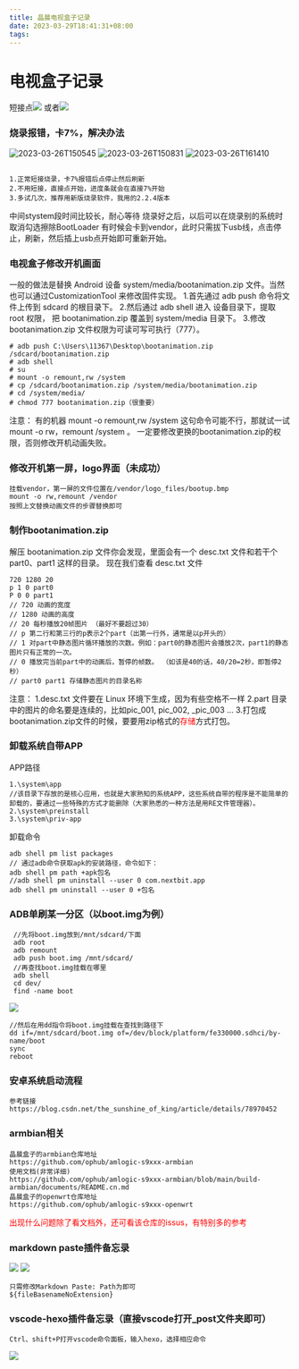 ```yaml
---
title: 晶晨电视盒子记录
date: 2023-03-29T18:41:31+08:00
tags:
---
```

# 电视盒子记录
<!--more-->
短接点![](晶晨电视盒子记录/20230328151503.png)
或者![](晶晨电视盒子记录/20230328151623.png)
### 烧录报错，卡7%，解决办法
![2023-03-26T150545]( 晶晨电视盒子记录/2023-03-26T150545.png)
![2023-03-26T150831]( 晶晨电视盒子记录/2023-03-26T150831.png)
![2023-03-26T161410]( 晶晨电视盒子记录/2023-03-26T161410.png)
```

1.正常短接烧录，卡7%报错后点停止然后刷新
2.不用短接，直接点开始，进度条就会在直接7%开始
3.多试几次，推荐用新版烧录软件，我用的2.2.4版本

```
中间stystem段时间比较长，耐心等待
烧录好之后，以后可以在烧录别的系统时取消勾选擦除BootLoader
有时候会卡到vendor，此时只需拔下usb线，点击停止，刷新，然后插上usb点开始即可重新开始。
### 电视盒子修改开机画面
一般的做法是替换 Android 设备 system/media/bootanimation.zip 文件。当然也可以通过CustomizationTool 来修改固件实现。
1.首先通过 adb push 命令将文件上传到 sdcard 的根目录下。
2.然后通过 adb shell 进入 设备目录下，提取 root 权限， 把 bootanimation.zip 覆盖到 system/media 目录下。
3.修改 bootanimation.zip 文件权限为可读可写可执行（777）。
```
# adb push C:\Users\11367\Desktop\bootanimation.zip /sdcard/bootanimation.zip
# adb shell
# su
# mount -o remount,rw /system
# cp /sdcard/bootanimation.zip /system/media/bootanimation.zip
# cd /system/media/
# chmod 777 bootanimation.zip（很重要）
```
注意： 有的机器 mount -o remount,rw /system 这句命令可能不行，那就试一试 mount -o rw，remount /system 。 一定要修改更换的bootanimation.zip的权限，否则修改开机动画失败。
### 修改开机第一屏，logo界面（未成功）
```
挂载vendor，第一屏的文件位置在/vendor/logo_files/bootup.bmp
mount -o rw,remount /vendor
按照上文替换动画文件的步骤替换即可
```
### 制作bootanimation.zip
解压 bootanimation.zip 文件你会发现，里面会有一个 desc.txt 文件和若干个 part0、part1 这样的目录。
现在我们查看 desc.txt 文件
```
720 1280 20
p 1 0 part0
P 0 0 part1
// 720 动画的宽度
// 1280 动画的高度
// 20 每秒播放20帧图片 （最好不要超过30）
// p 第二行和第三行的p表示2个part（出第一行外，通常是以p开头的）
// 1 对part中静态图片循环播放的次数。例如：part0的静态图片会播放2次，part1的静态图片只有正常的一次。
// 0 播放完当前part中的动画后，暂停的帧数。 （如该是40的话，40/20=2秒，即暂停2秒）
// part0 part1 存储静态图片的目录名称
```
注意：
1.desc.txt 文件要在 Linux 环境下生成，因为有些空格不一样
2.part 目录中的图片的命名要是连续的，比如pic_001, pic_002, _pic_003 …
3.打包成bootanimation.zip文件的时候，要要用zip格式的<font color=red>存储</font>方式打包。
### 卸载系统自带APP
APP路径
```
1.\system\app  
//该目录下存放的是核心应用，也就是大家熟知的系统APP，这些系统自带的程序是不能简单的卸载的，要通过一些特殊的方式才能删除（大家熟悉的一种方法是用RE文件管理器）。
2.\system\preinstall
3.\system\priv-app
```
卸载命令
```
adb shell pm list packages
// 通过adb命令获取apk的安装路径，命令如下：
adb shell pm path +apk包名
//adb shell pm uninstall --user 0 com.nextbit.app
adb shell pm uninstall --user 0 +包名
```
### ADB单刷某一分区（以boot.img为例）
```
 //先将boot.img放到/mnt/sdcard/下面
 adb root
 adb remount
 adb push boot.img /mnt/sdcard/
 //再查找boot.img挂载在哪里
 adb shell
 cd dev/
 find -name boot
 ```
![](晶晨电视盒子记录/20230329121907.png)
```
//然后在用dd指令将boot.img挂载在查找到路径下
dd if=/mnt/sdcard/boot.img of=/dev/block/platform/fe330000.sdhci/by-name/boot
sync
reboot

```
### 安卓系统启动流程
```
参考链接
https://blog.csdn.net/the_sunshine_of_king/article/details/78970452
```
### armbian相关
```
晶晨盒子的armbian仓库地址
https://github.com/ophub/amlogic-s9xxx-armbian
使用文档(非常详细)
https://github.com/ophub/amlogic-s9xxx-armbian/blob/main/build-armbian/documents/README.cn.md
晶晨盒子的openwrt仓库地址
https://github.com/ophub/amlogic-s9xxx-openwrt

```
<font color=red>出现什么问题除了看文档外，还可看该仓库的issus，有特别多的参考</font>

### markdown paste插件备忘录
![](晶晨电视盒子记录/20230328105336.png)
![](晶晨电视盒子记录/20230328105714.png)
```
只需修改Markdown Paste: Path为即可
${fileBasenameNoExtension}

```
### vscode-hexo插件备忘录（直接vscode打开_post文件夹即可）
```
Ctrl、shift+P打开vscode命令面板，输入hexo，选择相应命令
```
![](晶晨电视盒子记录/20230329193848.png)